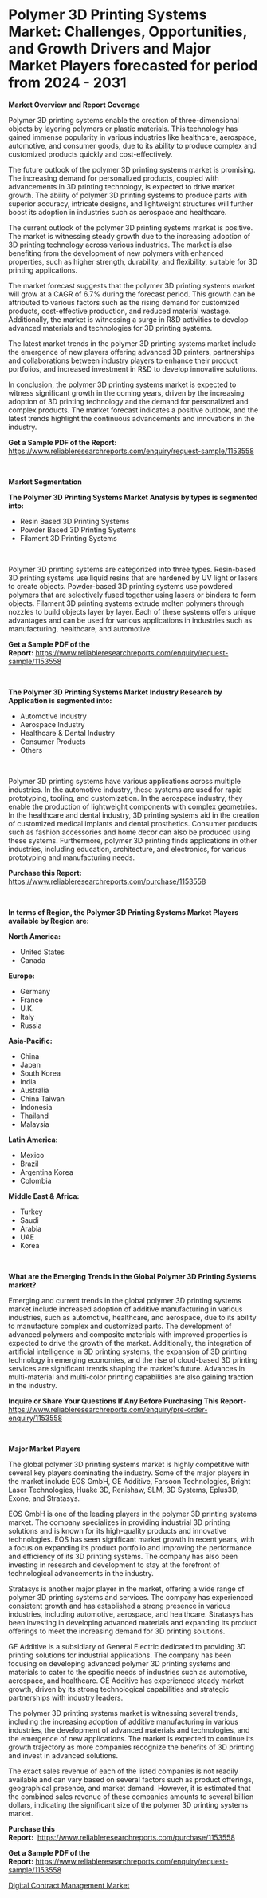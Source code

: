 <p><h1>Polymer 3D Printing Systems Market: Challenges, Opportunities, and Growth Drivers and Major Market Players forecasted for period from 2024 - 2031</h1></p><p><strong>Market Overview and Report Coverage</strong></p>
<p><p>Polymer 3D printing systems enable the creation of three-dimensional objects by layering polymers or plastic materials. This technology has gained immense popularity in various industries like healthcare, aerospace, automotive, and consumer goods, due to its ability to produce complex and customized products quickly and cost-effectively.</p><p>The future outlook of the polymer 3D printing systems market is promising. The increasing demand for personalized products, coupled with advancements in 3D printing technology, is expected to drive market growth. The ability of polymer 3D printing systems to produce parts with superior accuracy, intricate designs, and lightweight structures will further boost its adoption in industries such as aerospace and healthcare.</p><p>The current outlook of the polymer 3D printing systems market is positive. The market is witnessing steady growth due to the increasing adoption of 3D printing technology across various industries. The market is also benefiting from the development of new polymers with enhanced properties, such as higher strength, durability, and flexibility, suitable for 3D printing applications.</p><p>The market forecast suggests that the polymer 3D printing systems market will grow at a CAGR of 6.7% during the forecast period. This growth can be attributed to various factors such as the rising demand for customized products, cost-effective production, and reduced material wastage. Additionally, the market is witnessing a surge in R&D activities to develop advanced materials and technologies for 3D printing systems.</p><p>The latest market trends in the polymer 3D printing systems market include the emergence of new players offering advanced 3D printers, partnerships and collaborations between industry players to enhance their product portfolios, and increased investment in R&D to develop innovative solutions.</p><p>In conclusion, the polymer 3D printing systems market is expected to witness significant growth in the coming years, driven by the increasing adoption of 3D printing technology and the demand for personalized and complex products. The market forecast indicates a positive outlook, and the latest trends highlight the continuous advancements and innovations in the industry.</p></p>
<p><strong>Get a Sample PDF of the Report:</strong> <a href="https://www.reliableresearchreports.com/enquiry/request-sample/1153558">https://www.reliableresearchreports.com/enquiry/request-sample/1153558</a></p>
<p>&nbsp;</p>
<p><strong>Market Segmentation</strong></p>
<p><strong>The Polymer 3D Printing Systems Market Analysis by types is segmented into:</strong></p>
<p><ul><li>Resin Based 3D Printing Systems</li><li>Powder Based 3D Printing Systems</li><li>Filament 3D Printing Systems</li></ul></p>
<p>&nbsp;</p>
<p><p>Polymer 3D printing systems are categorized into three types. Resin-based 3D printing systems use liquid resins that are hardened by UV light or lasers to create objects. Powder-based 3D printing systems use powdered polymers that are selectively fused together using lasers or binders to form objects. Filament 3D printing systems extrude molten polymers through nozzles to build objects layer by layer. Each of these systems offers unique advantages and can be used for various applications in industries such as manufacturing, healthcare, and automotive.</p></p>
<p><strong>Get a Sample PDF of the Report:</strong>&nbsp;<a href="https://www.reliableresearchreports.com/enquiry/request-sample/1153558">https://www.reliableresearchreports.com/enquiry/request-sample/1153558</a></p>
<p>&nbsp;</p>
<p><strong>The Polymer 3D Printing Systems Market Industry Research by Application is segmented into:</strong></p>
<p><ul><li>Automotive Industry</li><li>Aerospace Industry</li><li>Healthcare & Dental Industry</li><li>Consumer Products</li><li>Others</li></ul></p>
<p>&nbsp;</p>
<p><p>Polymer 3D printing systems have various applications across multiple industries. In the automotive industry, these systems are used for rapid prototyping, tooling, and customization. In the aerospace industry, they enable the production of lightweight components with complex geometries. In the healthcare and dental industry, 3D printing systems aid in the creation of customized medical implants and dental prosthetics. Consumer products such as fashion accessories and home decor can also be produced using these systems. Furthermore, polymer 3D printing finds applications in other industries, including education, architecture, and electronics, for various prototyping and manufacturing needs.</p></p>
<p><strong>Purchase this Report:</strong>&nbsp; <a href="https://www.reliableresearchreports.com/purchase/1153558">https://www.reliableresearchreports.com/purchase/1153558</a></p>
<p>&nbsp;</p>
<p><strong>In terms of Region, the Polymer 3D Printing Systems Market Players available by Region are:</strong></p>
<p>
    <p> <strong> North America: </strong>
        <ul>
            <li>United States</li>
            <li>Canada</li>
        </ul>
        </p> 
    <p> <strong> Europe: </strong>
        <ul>
            <li>Germany</li>
            <li>France</li>
            <li>U.K.</li>
            <li>Italy</li>
            <li>Russia</li>
        </ul>
        </p> 
    <p> <strong> Asia-Pacific: </strong>
        <ul>
            <li>China</li>
            <li>Japan</li>
            <li>South Korea</li>
            <li>India</li>
            <li>Australia</li>
            <li>China Taiwan</li>
            <li>Indonesia</li>
            <li>Thailand</li>
            <li>Malaysia</li>
        </ul>
        </p> 
    <p> <strong> Latin America: </strong>
        <ul>
            <li>Mexico</li>
            <li>Brazil</li>
            <li>Argentina Korea</li>
            <li>Colombia</li>
        </ul>
        </p> 
    <p> <strong> Middle East & Africa: </strong>
        <ul>
            <li>Turkey</li>
            <li>Saudi</li>
            <li>Arabia</li>
            <li>UAE</li>
            <li>Korea</li>
        </ul>
    </p>
    </p>
<p>&nbsp;</p>
<p><strong>What are the Emerging Trends in the Global Polymer 3D Printing Systems market?</strong></p>
<p><p>Emerging and current trends in the global polymer 3D printing systems market include increased adoption of additive manufacturing in various industries, such as automotive, healthcare, and aerospace, due to its ability to manufacture complex and customized parts. The development of advanced polymers and composite materials with improved properties is expected to drive the growth of the market. Additionally, the integration of artificial intelligence in 3D printing systems, the expansion of 3D printing technology in emerging economies, and the rise of cloud-based 3D printing services are significant trends shaping the market's future. Advances in multi-material and multi-color printing capabilities are also gaining traction in the industry.</p></p>
<p><strong>Inquire or Share Your Questions If Any Before Purchasing This Report</strong>- <a href="https://www.reliableresearchreports.com/enquiry/pre-order-enquiry/1153558">https://www.reliableresearchreports.com/enquiry/pre-order-enquiry/1153558</a></p>
<p>&nbsp;</p>
<p><strong>Major Market Players</strong></p>
<p><p>The global polymer 3D printing systems market is highly competitive with several key players dominating the industry. Some of the major players in the market include EOS GmbH, GE Additive, Farsoon Technologies, Bright Laser Technologies, Huake 3D, Renishaw, SLM, 3D Systems, Eplus3D, Exone, and Stratasys.</p><p>EOS GmbH is one of the leading players in the polymer 3D printing systems market. The company specializes in providing industrial 3D printing solutions and is known for its high-quality products and innovative technologies. EOS has seen significant market growth in recent years, with a focus on expanding its product portfolio and improving the performance and efficiency of its 3D printing systems. The company has also been investing in research and development to stay at the forefront of technological advancements in the industry.</p><p>Stratasys is another major player in the market, offering a wide range of polymer 3D printing systems and services. The company has experienced consistent growth and has established a strong presence in various industries, including automotive, aerospace, and healthcare. Stratasys has been investing in developing advanced materials and expanding its product offerings to meet the increasing demand for 3D printing solutions.</p><p>GE Additive is a subsidiary of General Electric dedicated to providing 3D printing solutions for industrial applications. The company has been focusing on developing advanced polymer 3D printing systems and materials to cater to the specific needs of industries such as automotive, aerospace, and healthcare. GE Additive has experienced steady market growth, driven by its strong technological capabilities and strategic partnerships with industry leaders.</p><p>The polymer 3D printing systems market is witnessing several trends, including the increasing adoption of additive manufacturing in various industries, the development of advanced materials and technologies, and the emergence of new applications. The market is expected to continue its growth trajectory as more companies recognize the benefits of 3D printing and invest in advanced solutions.</p><p>The exact sales revenue of each of the listed companies is not readily available and can vary based on several factors such as product offerings, geographical presence, and market demand. However, it is estimated that the combined sales revenue of these companies amounts to several billion dollars, indicating the significant size of the polymer 3D printing systems market.</p></p>
<p><strong>Purchase this Report:</strong>&nbsp;&nbsp;<a href="https://www.reliableresearchreports.com/purchase/1153558">https://www.reliableresearchreports.com/purchase/1153558</a></p>
<p></p>
<p><strong>Get a Sample PDF of the Report:</strong>&nbsp;<a href="https://www.reliableresearchreports.com/enquiry/request-sample/1153558">https://www.reliableresearchreports.com/enquiry/request-sample/1153558</a></p>
<p><p><a href="https://medium.com/@dioncollins8227/digital-contract-management-nbsp-market-focuses-on-market-share-size-and-projected-forecast-till-065c326abee2">Digital Contract Management Market</a></p></p>